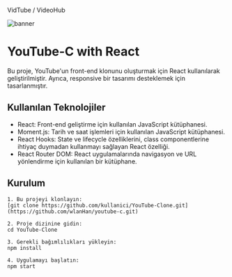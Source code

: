 <span>VidTube</span> / <span>VideoHub</span>

![banner](https://github.com/wlanHan/youtube-c/assets/159789584/82b52b48-8c9d-4d3c-ac7c-2953aded4315)


# YouTube-C with React

Bu proje, YouTube'un front-end klonunu oluşturmak için React kullanılarak geliştirilmiştir.
Ayrıca, responsive bir tasarımı desteklemek için tasarlanmıştır. 

## Kullanılan Teknolojiler

- React: Front-end geliştirme için kullanılan JavaScript kütüphanesi.
- Moment.js: Tarih ve saat işlemleri için kullanılan JavaScript kütüphanesi.
- React Hooks: State ve lifecycle özelliklerini, class componentlerine ihtiyaç duymadan kullanmayı sağlayan React özelliği.
- React Router DOM: React uygulamalarında navigasyon ve URL yönlendirme için kullanılan bir kütüphane.
  

## Kurulum
```
1. Bu projeyi klonlayın:
[git clone https://github.com/kullanici/YouTube-Clone.git](https://github.com/wlanHan/youtube-c.git)

2. Proje dizinine gidin:
cd YouTube-Clone

3. Gerekli bağımlılıkları yükleyin:
npm install

4. Uygulamayı başlatın:
npm start
```
